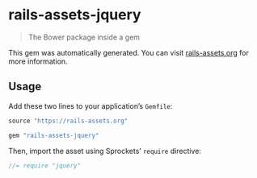 # rails-assets-jquery

> The Bower package inside a gem

This gem was automatically generated. You can visit [rails-assets.org](https://rails-assets.org) for more information.

## Usage

Add these two lines to your application’s `Gemfile`:

```ruby
source "https://rails-assets.org"

gem "rails-assets-jquery"
```

Then, import the asset using Sprockets’ `require` directive:

```js
//= require "jquery"
```
